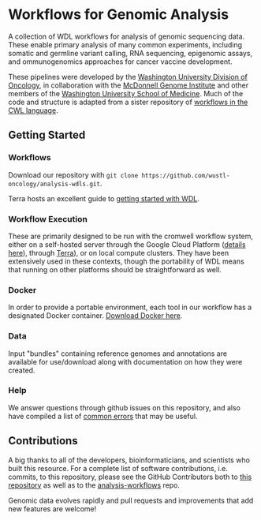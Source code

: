 # Workflows for Genomic Analysis

A collection of WDL workflows for analysis of genomic sequencing data. These enable primary analysis of many common experiments, including somatic and germline variant calling, RNA sequencing, epigenomic assays, and ommunogenomics approaches for cancer vaccine development.

These pipelines were developed by the [Washington University Division of Oncology](https://oncology.wustl.edu/), in collaboration with the [McDonnell Genome Institute](https://genome.wustl.edu/) and other members of the [Washington University School of Medicine](https://medicine.wustl.edu/).  Much of the code and structure is adapted from a sister repository of [workflows in the CWL language](https://github.com/genome/analysis-workflows/).


## Getting Started

### Workflows
Download our repository with `git clone https://github.com/wustl-oncology/analysis-wdls.git`.

Terra hosts an excellent guide to [getting started with WDL](https://support.terra.bio/hc/en-us/articles/360037117492-Overview-Getting-started-with-WDL).

### Workflow Execution
These are primarily designed to be run with the cromwell workflow system, either on a self-hosted server through the Google Cloud Platform ([details here](https://github.com/wustl-oncology/cloud-workflows)), through [Terra](https://terra.bio/)), or on local compute clusters. They have been extensively used in these contexts, though the portability of WDL means that running on other platforms should be straightforward as well.

### Docker
In order to provide a portable environment, each tool in our workflow has a designated Docker container. [Download Docker here](https://www.docker.com/products/docker-desktop).

### Data
Input "bundles" containing reference genomes and annotations are available for use/download along with documentation on how they were created.

### Help
We answer questions through github issues on this repository, and also have compiled a list of [common errors](https://github.com/wustl-oncology/analysis-wdls/blob/main/docs/common_errors.md) that may be useful.

## Contributions

A big thanks to all of the developers, bioinformaticians, and scientists who built this resource. For a complete list of software contributions, i.e. commits, to this repository, please see the GitHub Contributors both to [this repository](https://github.com/wustl-oncology/analysis-wdls/graphs/contributors) as well as to the [analysis-workflows](https://github.com/genome/analysis-workflows/graphs/contributors) repo.

Genomic data evolves rapidly and pull requests and improvements that add new features are welcome!
 
